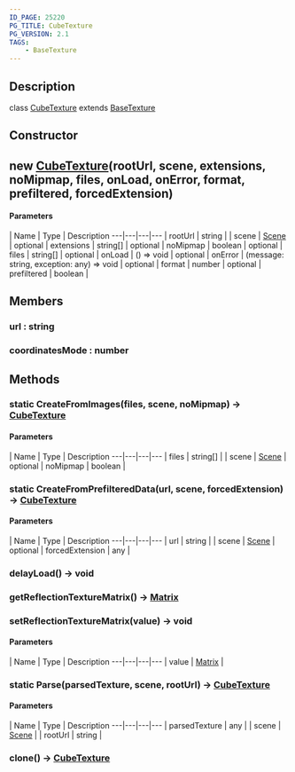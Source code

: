 ```yaml
---
ID_PAGE: 25220
PG_TITLE: CubeTexture
PG_VERSION: 2.1
TAGS:
    - BaseTexture
---
```

## Description

class [CubeTexture](/classes/3.1/CubeTexture) extends [BaseTexture](/classes/3.1/BaseTexture)



## Constructor

## new [CubeTexture](/classes/3.1/CubeTexture)(rootUrl, scene, extensions, noMipmap, files, onLoad, onError, format, prefiltered, forcedExtension)



#### Parameters
 | Name | Type | Description
---|---|---|---
 | rootUrl | string | 
 | scene | [Scene](/classes/3.1/Scene) | 
optional | extensions | string[] | 
optional | noMipmap | boolean | 
optional | files | string[] | 
optional | onLoad | () =&gt; void | 
optional | onError | (message: string, exception: any) =&gt; void | 
optional | format | number | 
optional | prefiltered | boolean | 
## Members

### url : string



### coordinatesMode : number



## Methods

### static CreateFromImages(files, scene, noMipmap) &rarr; [CubeTexture](/classes/3.1/CubeTexture)



#### Parameters
 | Name | Type | Description
---|---|---|---
 | files | string[] | 
 | scene | [Scene](/classes/3.1/Scene) | 
optional | noMipmap | boolean | 
### static CreateFromPrefilteredData(url, scene, forcedExtension) &rarr; [CubeTexture](/classes/3.1/CubeTexture)



#### Parameters
 | Name | Type | Description
---|---|---|---
 | url | string | 
 | scene | [Scene](/classes/3.1/Scene) | 
optional | forcedExtension | any | 
### delayLoad() &rarr; void


### getReflectionTextureMatrix() &rarr; [Matrix](/classes/3.1/Matrix)


### setReflectionTextureMatrix(value) &rarr; void



#### Parameters
 | Name | Type | Description
---|---|---|---
 | value | [Matrix](/classes/3.1/Matrix) | 

### static Parse(parsedTexture, scene, rootUrl) &rarr; [CubeTexture](/classes/3.1/CubeTexture)



#### Parameters
 | Name | Type | Description
---|---|---|---
 | parsedTexture | any | 
 | scene | [Scene](/classes/3.1/Scene) | 
 | rootUrl | string | 
### clone() &rarr; [CubeTexture](/classes/3.1/CubeTexture)


